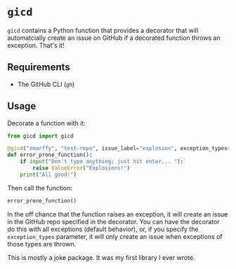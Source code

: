 # `gicd`

`gicd` contains a Python function that provides a decorator that will automatcially create an issue on GitHub if a decorated function throws an exception. That's it!

## Requirements

* The GitHub CLI (`gh`)

## Usage

Decorate a function with it:

```python
from gicd import gicd

@gicd("zmarffy", "test-repo", issue_label="explosion", exception_types=[IndexError, ValueError])
def error_prone_function():
    if input("Don't type anything; just hit enter... "):
        raise ValueError("Explosions!")
    print("All good!")
```

Then call the function:

```python
error_prone_function()
```

In the off chance that the function raises an exception, it will create an issue in the GitHub repo specified in the decorator. You can have the decorator do this with all exceptions (default behavior), or, if you specify the `exception_types` parameter, it will only create an issue when exceptions of those types are thrown.

This is mostly a joke package. It was my first library I ever wrote.
